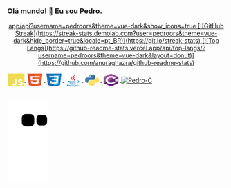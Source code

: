 ### Olá mundo! 👋 Eu sou Pedro.

<div align="center">
  <a href="https://github.com/pedroors">
  app/api?username=pedroors&theme=vue-dark&show_icons=true
  [![GitHub Streak](https://streak-stats.demolab.com?user=pedroors&theme=vue-dark&hide_border=true&locale=pt_BR)](https://git.io/streak-stats)
  [![Top Langs](https://github-readme-stats.vercel.app/api/top-langs/?username=pedroors&theme=vue-dark&layout=donut)](https://github.com/anuraghazra/github-readme-stats)
</div>
<div style="display: inline_block"><br>
  <img align="center" alt="Pedro-Js" height="30" width="40" src="https://raw.githubusercontent.com/devicons/devicon/master/icons/javascript/javascript-plain.svg">
  <img align="center" alt="Pedro-HTML" height="30" width="40" src="https://raw.githubusercontent.com/devicons/devicon/master/icons/html5/html5-original.svg">
  <img align="center" alt="Pedro-CSS" height="30" width="40" src="https://raw.githubusercontent.com/devicons/devicon/master/icons/css3/css3-original.svg">
  <img align="center" alt="Pedro-CSS" height="30" width="40" src="https://raw.githubusercontent.com/devicons/devicon/master/icons/java/java-original.svg">
  <img align="center" alt="Pedro-CSS" height="30" width="40" src="https://raw.githubusercontent.com/devicons/devicon/master/icons/python/python-original.svg">
  <img align="center" alt="Pedro-CSS" height="30" width="40" src="https://raw.githubusercontent.com/devicons/devicon/master/icons/csharp/csharp-original.svg">
  <img align="center" alt="Pedro-C" height="30" width="40" src="https://cdn.jsdelivr.net/gh/devicons/devicon/icons/c/c-original.svg"> 
</div>
  
  ##
  
  ![Snake animation](https://github.com/pedroors/pedroors/blob/output/github-contribution-grid-snake.svg)
